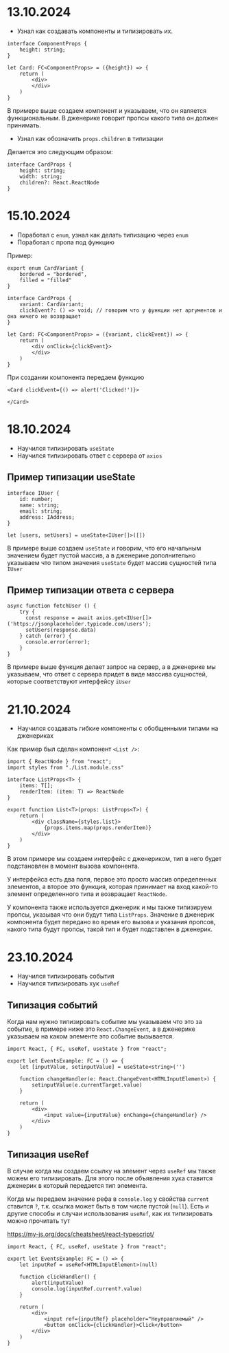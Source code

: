 # 13.10.2024

* Узнал как создавать компоненты и типизировать их.

``` tsx
interface ComponentProps {
    height: string;
}

let Card: FC<ComponentProps> = ({height}) => {
    return (
        <div>
        </div>
    )
}
```

В примере выше создаем компонент и указываем, что он является функциональным. В дженерике говорит пропсы какого типа он должен принимать.

* Узнал как обозначить `props.children` в типизации

Делается это следующим образом:

``` tsx
interface CardProps {
    height: string;
    width: string;
    children?: React.ReactNode
}
```

# 15.10.2024

* Поработал с `enum`, узнал как делать типизацию через `enum`
* Поработал с пропа под функцию

Пример:

```tsx
export enum CardVariant {
    bordered = "bordered",
    filled = "filled"
}

interface CardProps {
    variant: CardVariant;
    clickEvent?: () => void; // говорим что у функции нет аргументов и она ничего не возвращает
}

let Card: FC<ComponentProps> = ({variant, clickEvent}) => {
    return (
        <div onClick={clickEvent}>
        </div>
    )
}
```

При создании компонента передаем функцию

```tsx
<Card clickEvent={() => alert('Clicked!')}>
        
</Card>
```

# 18.10.2024

* Научился типизировать `useState`
* Научился типизировать ответ с сервера от `axios`

## Пример типизации useState

``` tsx
interface IUser {
    id: number;
    name: string;
    email: string;
    address: IAddress;
}

let [users, setUsers] = useState<IUser[]>([])
```

В примере выше создаем `useState` и говорим, что его начальным значением будет пустой массив, а в дженерике дополнительно указываем что типом значения `useState` будет массив сущностей типа `IUser`

## Пример типизации ответа с сервера

```tsx
async function fetchUser () {
    try {
      const response = await axios.get<IUser[]>('https://jsonplaceholder.typicode.com/users');
      setUsers(response.data)
    } catch (error) {
      console.error(error);
    }
}
```

В примере выше функция делает запрос на сервер, а в дженерике мы указываем, что ответ с сервера придет в виде массива сущностей, которые соответствуют интерфейсу `iUser`

# 21.10.2024

* Научился создавать гибкие компоненты с обобщенными типами на дженериках

Как пример был сделан компонент `<List />`:

```tsx
import { ReactNode } from "react";
import styles from "./List.module.css"

interface ListProps<T> {
    items: T[];
    renderItem: (item: T) => ReactNode
}

export function List<T>(props: ListProps<T>) {
    return (
        <div className={styles.list}>
            {props.items.map(props.renderItem)}
        </div>
    )
}
```

В этом примере мы создаем интерфейс с дженериком, тип в него будет подстановлен в момент вызова компонента.

У интерфейса есть два поля, первое это просто массив определенных элементов, а второе это функция, которая принимает на вход какой-то элемент определенного типа и возвращает `ReactNode`.

У компонента также используется дженерик и мы также типизируем пропсы, указывая что они будут типа `ListProps`. Значение в дженерик компонента будет передано во время его вызова и указания пропсов, какого типа будут пропсы, такой тип и будет подставлен в дженерик.

# 23.10.2024

* Научился типизировать события
* Научился типизировать хук `useRef`

## Типизация событий

Когда нам нужно типизировать событие мы указываем что это за событие, в примере ниже это `React.ChangeEvent`, а в дженерике указываем на каком элементе это событие вызывается.

```tsx
import React, { FC, useRef, useState } from "react";

export let EventsExample: FC = () => {
    let [inputValue, setinputValue] = useState<string>('')

    function changeHandler(e: React.ChangeEvent<HTMLInputElement>) {
        setinputValue(e.currentTarget.value)
    }

    return (
        <div>
            <input value={inputValue} onChange={changeHandler} />
        </div>
    )
}
```

## Типизация useRef

В случае когда мы создаем ссылку на элемент через `useRef` мы также можем его типизировать. Для этого после объявления хука ставится дженерик в который передается тип элемента.

Когда мы передаем значение рефа в `console.log` у свойства `current` ставится `?`, т.к. ссылка может быть в том числе пустой (`null`). Есть и другие способы и случаи использования `useRef`, как их типизировать можно прочитать тут 

https://my-js.org/docs/cheatsheet/react-typescript/

```tsx
import React, { FC, useRef, useState } from "react";

export let EventsExample: FC = () => {
    let inputRef = useRef<HTMLInputElement>(null)

    function clickHandler() {
        alert(inputValue)
        console.log(inputRef.current?.value)
    }

    return (
        <div>
            <input ref={inputRef} placeholder="Неуправляемый" />
            <button onClick={clickHandler}>Click</button>
        </div>
    )
}
```